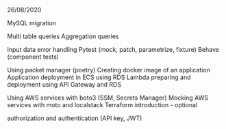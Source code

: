 26/08/2020

MySQL migration

Multi table queries 
Aggregation queries 

Input data error handling 
Pytest (mock, patch, parametrize, fixture) 
Behave (component tests) 

Using packet manager (poetry) 
Creating docker image of an application 
Application deployment in ECS using RDS 
Lambda preparing and deployment using API Gateway and RDS 

Using AWS services with boto3 (SSM, Secrets Manager) 
Mocking AWS services with moto and localstack 
Terraform introduction - optional 

authorization and authentication (API key, JWT) 